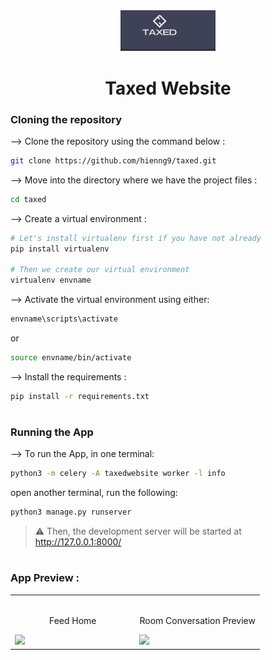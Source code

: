 <div align="center">
<img width="30%" src="web1.png">

# Taxed Website
</div>

### Cloning the repository

--> Clone the repository using the command below :
```bash
git clone https://github.com/hienng9/taxed.git

```

--> Move into the directory where we have the project files : 
```bash
cd taxed

```

--> Create a virtual environment :
```bash
# Let's install virtualenv first if you have not already
pip install virtualenv

# Then we create our virtual environment
virtualenv envname

```

--> Activate the virtual environment using either:
```bash
envname\scripts\activate

```
or
```bash
source envname/bin/activate

```

--> Install the requirements :
```bash
pip install -r requirements.txt

```

#

### Running the App

--> To run the App, in one terminal:

```bash
python3 -m celery -A taxedwebsite worker -l info

```
open another terminal, run the following:

```bash
python3 manage.py runserver

```

> ⚠ Then, the development server will be started at http://127.0.0.1:8000/

#

### App Preview :

<table width="100%"> 
<tr>
<td width="50%">      
&nbsp; 
<br>
<p align="center">
  Feed Home
</p>
<img src="https://user-images.githubusercontent.com/72341453/134747262-0a92233d-8010-40f8-84c5-8d94895aac44.PNG">
</td> 
<td width="50%">
<br>
<p align="center">
  Room Conversation Preview
</p>
<img src="https://user-images.githubusercontent.com/72341453/134747155-3ca5b55f-b064-4741-aeae-abe90bddf41e.PNG">  
</td>
</table>


